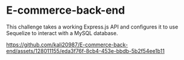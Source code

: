# E-commerce-back-end
This challenge takes a working Express.js API and configures it to use Sequelize to interact with a MySQL database.

https://github.com/kali20987/E-commerce-back-end/assets/128011155/eda3f76f-8cb4-453e-bbdb-5b2f54ee1b11 